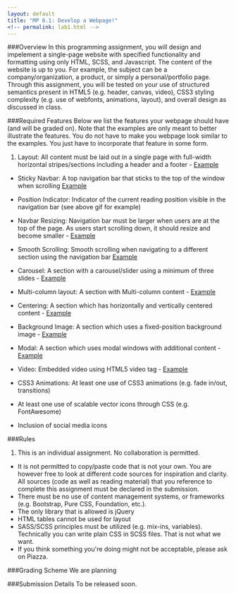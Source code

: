 ```yaml
---
layout: default
title: "MP 0.1: Develop a Webpage!"
<!-- permalink: lab1.html -->
---
```


###Overview
In this programming assignment, you will design and impelement a single-page website with specified functionality and formatting using only HTML, SCSS, and Javascript. The content of the website is up to you. For example, the subject can be a company/organization, a product, or simply a personal/portfolio page. Through this assignment, you will be tested on your use of structured semantics present in HTML5 (e.g. header, canvas, video), CSS3 styling complexity (e.g. use of webfonts, animations, layout), and overall design as discussed in class.

###Required Features 
Below we list the features your webpage should have (and will be graded on). Note that the examples are only meant to better illustrate the features. You do not have to make you webpage look similar to the examples. You just have to incorporate that feature in some form. 

1. Layout: All content must be laid out in a single page with full-width horizontal stripes/sections including a header and a footer - [Example](http://courses.engr.illinois.edu/cs498rk1/images/mp1/2.png)

+	Sticky Navbar: A top navigation bar that sticks to the top of the window when scrolling [Example](http://courses.engr.illinois.edu/cs498rk1/images/mp1/3.gif)

+	Position Indicator: Indicator of the current reading position visible in the navigation bar (see above gif for example)

+ 	Navbar Resizing: Navigation bar must be larger when users are at the top of the page. As users start scrolling down, it should resize and become smaller - [Example](http://courses.engr.illinois.edu/cs498rk1/images/mp1/4.gif)

+	Smooth Scrolling: Smooth scrolling when navigating to a different section using the navigation bar [Example](http://courses.engr.illinois.edu/cs498rk1/images/mp1/5.gif)

+	Carousel: A section with a carousel/slider using a minimum of three slides - [Example](http://courses.engr.illinois.edu/cs498rk1/images/mp1/6.png)

+  	Multi-column layout: A section with Multi-column content - [Example](http://courses.engr.illinois.edu/cs498rk1/images/mp1/7.png)

+	Centering: A section which has horizontally and vertically centered content - [Example](http://courses.engr.illinois.edu/cs498rk1/images/mp1/8.png)

+	Background Image: A section which uses a fixed-position background image - [Example](http://courses.engr.illinois.edu/cs498rk1/images/mp1/9.gif)

+	Modal: A section which uses modal windows with additional content - [Example](http://courses.engr.illinois.edu/cs498rk1/images/mp1/10.gif)

+	Video: Embedded video using HTML5 video tag - [Example](http://courses.engr.illinois.edu/cs498rk1/images/mp1/11.gif)

+	CSS3 Animations: At least one use of CSS3 animations (e.g. fade in/out, transitions)

+	At least one use of scalable vector icons through CSS (e.g. FontAwesome)

+	Inclusion of social media icons

###Rules
1.	This is an individual assignment. No collaboration is permitted.
+   It is not permitted to copy/paste code that is not your own. You are however free to look at different code sources for inspiration and clarity. All sources (code as well as reading material) that you reference to complete this assignment must be declared in the submission.
+	There must be no use of content management systems, or frameworks (e.g. Bootstrap, Pure CSS, Foundation, etc.). 
+	The only library that is allowed is jQuery
+	HTML tables cannot be used for layout	
+	SASS/SCSS principles must be utilized (e.g. mix-ins, variables). Technically you can write plain CSS in SCSS files. That is not what we want.
+ If you think something you're doing might not be acceptable, please ask on Piazza.

###Grading Scheme
We are planning 

###Submission Details
To be released soon.

